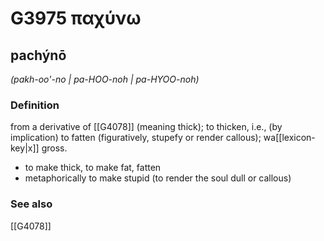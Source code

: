 # G3975 παχύνω

## pachýnō

_(pakh-oo'-no | pa-HOO-noh | pa-HYOO-noh)_

### Definition

from a derivative of [[G4078]] (meaning thick); to thicken, i.e., (by implication) to fatten (figuratively, stupefy or render callous); wa[[lexicon-key|x]] gross.

- to make thick, to make fat, fatten
- metaphorically to make stupid (to render the soul dull or callous)

### See also

[[G4078]]


